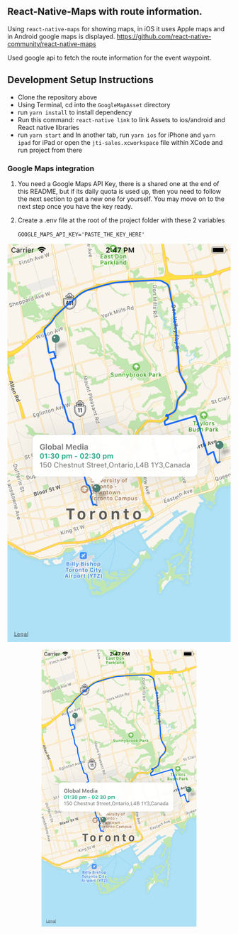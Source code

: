 ## React-Native-Maps with route information.
Using `react-native-maps` for showing maps, in iOS it uses Apple maps and in Android google maps is displayed.
https://github.com/react-native-community/react-native-maps

Used google api to fetch the route information for the event waypoint.

## Development Setup Instructions

- Clone the repository above
- Using Terminal, cd into the `GoogleMapAsset` directory
- run `yarn install` to install dependency
- Run this command: `react-native link` to link Assets to ios/android and React native libraries
- run `yarn start` and In another tab, run `yarn ios` for iPhone and `yarn ipad` for iPad or open the `jti-sales.xcworkspace` file within XCode and run project from there

### Google Maps integration

1.  You need a Google Maps API Key, there is a shared one at the end of this README, but if its daily quota is used up, then you need to follow the next section to get a new one for yourself. You may move on to the next step once you have the key ready.
2.  Create a .env file at the root of the project folder with these 2 variables

    `GOOGLE_MAPS_API_KEY='PASTE_THE_KEY_HERE'`

![Screenshot](screenshot.png)

<p align="center">
  <img src="screenshot.png" width="350" title="Screenshot">
</p>
